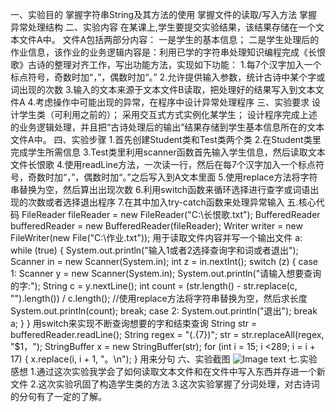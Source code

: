 一、实验目的
掌握字符串String及其方法的使用
掌握文件的读取/写入方法
掌握异常处理结构
二、实验内容
在某课上,学生要提交实验结果，该结果存储在一个文本文件A中。
文件A包括两部分内容：
一是学生的基本信息；
二是学生处理后的作业信息，该作业的业务逻辑内容是：利用已学的字符串处理知识编程完成《长恨歌》古诗的整理对齐工作，写出功能方法，实现如下功能：
1.每7个汉字加入一个标点符号，奇数时加“，”，偶数时加“。”
2.允许提供输入参数，统计古诗中某个字或词出现的次数
3.输入的文本来源于文本文件B读取，把处理好的结果写入到文本文件A
4.考虑操作中可能出现的异常，在程序中设计异常处理程序
三、实验要求
设计学生类（可利用之前的）；
采用交互式方式实例化某学生；
设计程序完成上述的业务逻辑处理，并且把“古诗处理后的输出”结果存储到学生基本信息所在的文本文件A中。
四、实验步骤
1.首先创建Student类和Test类两个类
2.在Student类里完成学生所需信息
3.Test类里利用scanner函数首先输入学生信息，然后读取文本文件长恨歌
4.使用readLine方法，一次读一行，然后在每7个汉字加入一个标点符号，奇数时加“，”，偶数时加“。”之后写入到A文本里面
5.使用replace方法将字符串替换为空，然后算出出现次数
6.利用switch函数来循环选择进行查字或词语出现的次数或者选择退出程序
7.在其中加入try-catch函数来处理异常输入
五.核心代码
            FileReader fileReader = new FileReader("C:\\长恨歌.txt");
            BufferedReader bufferedReader = new BufferedReader(fileReader);
            Writer writer = new FileWriter(new File("C:\\作业.txt"));
用于读取文件内容并写一个输出文件
a:
            while (true) {
                System.out.println("输入1或者2选择查询字和词或者退出");
                Scanner in = new Scanner(System.in);
                int z = in.nextInt();
                switch (z) {
                    case 1:
                        Scanner y = new Scanner(System.in);
                        System.out.println("请输入想要查询的字:");
                        String c = y.nextLine();
                        int count = (str.length() - str.replace(c, "").length()) / c.length(); //使用replace方法将字符串替换为空，然后求长度
                        System.out.println(count);
                        break;
                    case 2:
                        System.out.println("退出");
                        break a;
                }
            }
 用switch来实现不断查询想要的字和结束查询
 String str = bufferedReader.readLine();
            String regex = "(.{7})";
            str = str.replaceAll(regex, "$1，");
            StringBuffer x = new StringBuffer(str);
            for (int  i = 15; i <289; i = i + 17) {
                x.replace(i, i + 1, "。\n");
            }
  用来分句
六、实验截图
![Image text]()
七.实验感想
1.通过这次实验我学会了如何读取文本文件和在文件中写入东西并存进一个新文件
2.这次实验巩固了构造学生类的方法
3.这次实验掌握了分词处理，对古诗词的分句有了一定的了解。
